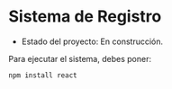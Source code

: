 <h1> Sistema de Registro</h1>

- Estado del proyecto: En construcción.

Para ejecutar el sistema, debes poner:

`npm install react`

